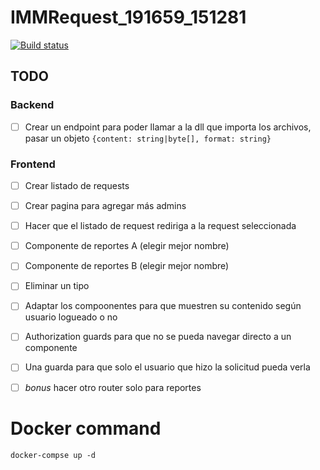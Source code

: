 # IMMRequest_191659_151281


[![Build status](https://dev.azure.com/IMMRequest/IMMRequest/_apis/build/status/IMMRequest-ASP.NET%20Core-CI)](https://dev.azure.com/IMMRequest/IMMRequest/_build/latest?definitionId=3)

## TODO
### Backend
* [ ] Crear un endpoint para poder llamar a la dll que importa los archivos, pasar un objeto `{content: string|byte[], format: string}`

### Frontend
* [ ] Crear listado de requests
* [ ] Crear pagina para agregar más admins
* [ ] Hacer que el listado de request rediriga a la request seleccionada
* [ ] Componente de reportes A (elegir mejor nombre)
* [ ] Componente de reportes B (elegir mejor nombre)
* [ ] Eliminar un tipo
* [ ] Adaptar los compoonentes para que muestren su contenido según usuario logueado o no
* [ ] Authorization guards para que no se pueda navegar directo a un componente
* [ ] Una guarda para que solo el usuario que hizo la solicitud pueda verla
* [ ] _bonus_ hacer otro router solo para reportes


# Docker command
`docker-compse up -d`
